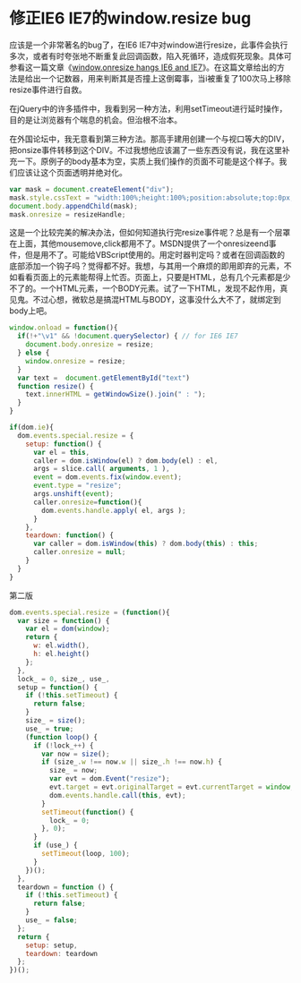 # 修正IE6 IE7的window.resize bug

应该是一个非常著名的bug了，在IE6 IE7中对window进行resize，此事件会执行多次，或者有时夸张地不断重复此回调函数，陷入死循环，造成假死现象。具体可参看这一篇文章《[window.onresize hangs IE6 and IE7](http://remysharp.com/2008/05/15/windowonresize-hangs-ie6-and-ie7/)》。在这篇文章给出的方法是给出一个记数器，用来判断其是否撞上这倒霉事，当i被重复了100次马上移除resize事件进行自救。

在jQuery中的许多插件中，我看到另一种方法，利用setTimeout进行延时操作，目的是让浏览器有个喘息的机会。但治根不治本。

在外国论坛中，我无意看到第三种方法。那高手建用创建一个与视口等大的DIV，把onsize事件转移到这个DIV。不过我想他应该漏了一些东西没有说，我在这里补充一下。原例子的body基本为空，实质上我们操作的页面不可能是这个样子。我们应该让这个页面透明并绝对化。

```javascript
var mask = document.createElement("div");
mask.style.cssText = "width:100%;height:100%;position:absolute;top:0px;left:0px;filter:alpha(opacity=50)";
document.body.appendChild(mask);
mask.onresize = resizeHandle;
```

这是一个比较完美的解决办法，但如何知道执行完resize事件呢？总是有一个层罩在上面，其他mousemove,click都用不了。MSDN提供了一个onresizeend事件，但是用不了。可能给VBScript使用的。用定时器判定吗？或者在回调函数的底部添加一个钩子吗？觉得都不好。我想，与其用一个麻烦的即用即弃的元素，不如看看页面上的元素能帮得上忙否。页面上，只要是HTML，总有几个元素都是少不了的。一个HTML元素，一个BODY元素。试了一下HTML，发现不起作用，真见鬼。不过心想，微软总是搞混HTML与BODY，这事没什么大不了，就绑定到body上吧。

```javascript
window.onload = function(){
  if(!+"\v1" && !document.querySelector) { // for IE6 IE7
    document.body.onresize = resize;
  } else { 
    window.onresize = resize;
  }
  var text =  document.getElementById("text")
  function resize() {
    text.innerHTML = getWindowSize().join(" : ");
  }
}
```

```javascript
if(dom.ie){
  dom.events.special.resize = {
    setup: function() {
      var el = this,
      caller = dom.isWindow(el) ? dom.body(el) : el,
      args = slice.call( arguments, 1 ),
      event = dom.events.fix(window.event);
      event.type = "resize";
      args.unshift(event);
      caller.onresize=function(){
        dom.events.handle.apply( el, args );
      }
    },
    teardown: function() {
      var caller = dom.isWindow(this) ? dom.body(this) : this;
      caller.onresize = null;
    }
  }
}
```

第二版

```javascript
dom.events.special.resize = (function(){
  var size = function() {
    var el = dom(window);
    return {
      w: el.width(),
      h: el.height()
    };
  },
  lock_ = 0, size_, use_,
  setup = function() {
    if (!this.setTimeout) {
      return false;
    }
    size_ = size();
    use_ = true;
    (function loop() {
      if (!lock_++) {
        var now = size();
        if (size_.w !== now.w || size_.h !== now.h) {
          size_ = now;
          var evt = dom.Event("resize");
          evt.target = evt.originalTarget = evt.currentTarget = window;
          dom.events.handle.call(this, evt);
        }
        setTimeout(function() {
          lock_ = 0;
        }, 0);
      }
      if (use_) {
        setTimeout(loop, 100);
      }
    })();
  },
  teardown = function () {
    if (!this.setTimeout) {
      return false;
    }
    use_ = false;
  };
  return {
    setup: setup,
    teardown: teardown
  };
})();
```

